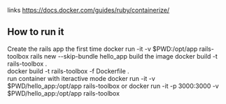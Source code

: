 links
https://docs.docker.com/guides/ruby/containerize/

## How to run it

Create the rails app the first time
    docker run -it -v $PWD:/opt/app rails-toolbox rails new --skip-bundle hello_app
build the image
    docker build -t rails-toolbox .  
    docker build -t rails-toolbox -f Dockerfile .  
run container with iteractive mode
    docker run -it -v $PWD/hello_app:/opt/app rails-toolbox
    or 
    docker run -it -p 3000:3000 -v $PWD/hello_app:/opt/app rails-toolbox